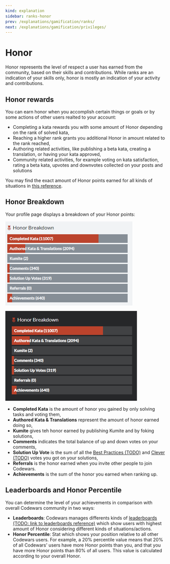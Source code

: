 ```yaml
---
kind: explanation
sidebar: ranks-honor
prev: /explanations/gamification/ranks/
next: /explanations/gamification/privileges/
---
```


# Honor

Honor represents the level of respect a user has earned from the community, based on their skills and contributions. While ranks are an indication of your skills only, honor is mostly an indication of your activity and contributions.

## Honor rewards

You can earn honor when you accomplish certain things or goals or by some actions of other users realted to your account:

- Completing a kata rewards you with some amount of Honor depending on the rank of solved kata,
- Reaching a higher rank grants you additional Honor in amount related to the rank reached,
- Authoring related activities, like publishing a beta kata, creating a translation, or having your kata approved,
- Community related activities, for example voting on kata satisfaction, rating a beta kata, upvotes and downvotes collected on your posts and solutions

You may find the exact amount of Honor points earned for all kinds of situations in [this reference](/references/gamification/honor/).

## Honor Breakdown

Your profile page displays a breakdown of your Honor points:

<div class="block dark:hidden">

![rank progress](./img/honor-breakdown_light.png)

</div>
<div class="hidden dark:block">

![rank progress](./img/honor-breakdown_dark.png)

</div>

- __Completed Kata__ is the amount of honor you gained by only solving tasks and voting them,
- __Authored Kata & Translations__ represent the amount of honor earned doing so,
- __Kumite__ gives teh honor earned by publishing Kumite and by foking solutions,
- __Comments__ indicates the total balance of up and down votes on your comments,
- __Solution Up Vote__ is the sum of all the [Best Practices (TODO)]() and [Clever (TODO)]() votes you got on your solutions,
- __Referrals__ is the honor earned when you invite other people to join Codewars.
- __Achievements__ is the sum of the honor you earned when ranking up.

## Leaderboards and Honor Percentile

You can determine the level of your achievements in comparison with overall Codewars community in two ways:


- **Leaderboards**: Codewars manages differents kinds of [leaderboards (TODO: link to leaderboards reference)]() which show users with highest amount of Honor considering different kinds of situations/actions.
- **Honor Percentile**: Stat which shows your position relative to all other Codewars users. For example, a 20%  percentile value means that 20% of all Codewars' users have more Honor points than you, and that you have more Honor points than 80% of all users. This value is calculated according to your overall Honor.
